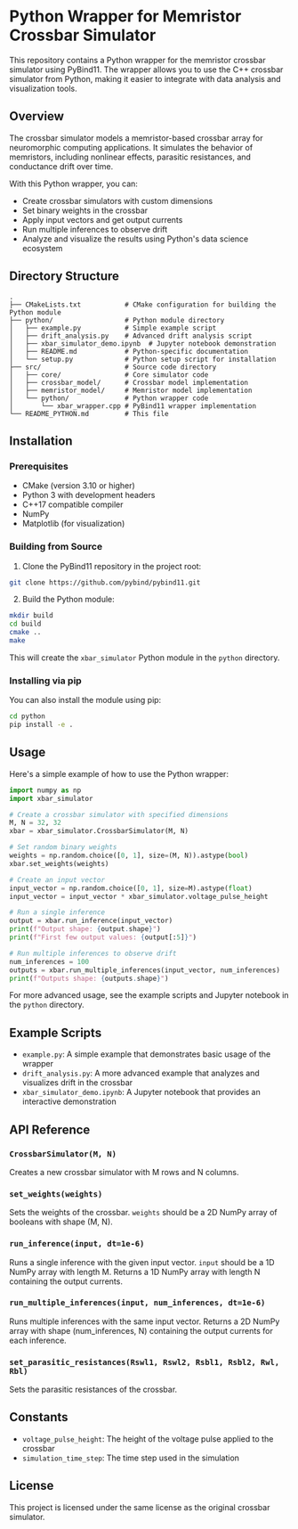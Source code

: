 # Python Wrapper for Memristor Crossbar Simulator

This repository contains a Python wrapper for the memristor crossbar simulator using PyBind11. The wrapper allows you to use the C++ crossbar simulator from Python, making it easier to integrate with data analysis and visualization tools.

## Overview

The crossbar simulator models a memristor-based crossbar array for neuromorphic computing applications. It simulates the behavior of memristors, including nonlinear effects, parasitic resistances, and conductance drift over time.

With this Python wrapper, you can:
- Create crossbar simulators with custom dimensions
- Set binary weights in the crossbar
- Apply input vectors and get output currents
- Run multiple inferences to observe drift
- Analyze and visualize the results using Python's data science ecosystem

## Directory Structure

```
.
├── CMakeLists.txt           # CMake configuration for building the Python module
├── python/                  # Python module directory
│   ├── example.py           # Simple example script
│   ├── drift_analysis.py    # Advanced drift analysis script
│   ├── xbar_simulator_demo.ipynb  # Jupyter notebook demonstration
│   ├── README.md            # Python-specific documentation
│   └── setup.py             # Python setup script for installation
├── src/                     # Source code directory
│   ├── core/                # Core simulator code
│   ├── crossbar_model/      # Crossbar model implementation
│   ├── memristor_model/     # Memristor model implementation
│   └── python/              # Python wrapper code
│       └── xbar_wrapper.cpp # PyBind11 wrapper implementation
└── README_PYTHON.md         # This file
```

## Installation

### Prerequisites

- CMake (version 3.10 or higher)
- Python 3 with development headers
- C++17 compatible compiler
- NumPy
- Matplotlib (for visualization)

### Building from Source

1. Clone the PyBind11 repository in the project root:

```bash
git clone https://github.com/pybind/pybind11.git
```

2. Build the Python module:

```bash
mkdir build
cd build
cmake ..
make
```

This will create the `xbar_simulator` Python module in the `python` directory.

### Installing via pip

You can also install the module using pip:

```bash
cd python
pip install -e .
```

## Usage

Here's a simple example of how to use the Python wrapper:

```python
import numpy as np
import xbar_simulator

# Create a crossbar simulator with specified dimensions
M, N = 32, 32
xbar = xbar_simulator.CrossbarSimulator(M, N)

# Set random binary weights
weights = np.random.choice([0, 1], size=(M, N)).astype(bool)
xbar.set_weights(weights)

# Create an input vector
input_vector = np.random.choice([0, 1], size=M).astype(float)
input_vector = input_vector * xbar_simulator.voltage_pulse_height

# Run a single inference
output = xbar.run_inference(input_vector)
print(f"Output shape: {output.shape}")
print(f"First few output values: {output[:5]}")

# Run multiple inferences to observe drift
num_inferences = 100
outputs = xbar.run_multiple_inferences(input_vector, num_inferences)
print(f"Outputs shape: {outputs.shape}")
```

For more advanced usage, see the example scripts and Jupyter notebook in the `python` directory.

## Example Scripts

- `example.py`: A simple example that demonstrates basic usage of the wrapper
- `drift_analysis.py`: A more advanced example that analyzes and visualizes drift in the crossbar
- `xbar_simulator_demo.ipynb`: A Jupyter notebook that provides an interactive demonstration

## API Reference

### `CrossbarSimulator(M, N)`

Creates a new crossbar simulator with M rows and N columns.

### `set_weights(weights)`

Sets the weights of the crossbar. `weights` should be a 2D NumPy array of booleans with shape (M, N).

### `run_inference(input, dt=1e-6)`

Runs a single inference with the given input vector. `input` should be a 1D NumPy array with length M.
Returns a 1D NumPy array with length N containing the output currents.

### `run_multiple_inferences(input, num_inferences, dt=1e-6)`

Runs multiple inferences with the same input vector. Returns a 2D NumPy array with shape (num_inferences, N)
containing the output currents for each inference.

### `set_parasitic_resistances(Rswl1, Rswl2, Rsbl1, Rsbl2, Rwl, Rbl)`

Sets the parasitic resistances of the crossbar.

## Constants

- `voltage_pulse_height`: The height of the voltage pulse applied to the crossbar
- `simulation_time_step`: The time step used in the simulation

## License

This project is licensed under the same license as the original crossbar simulator. 
